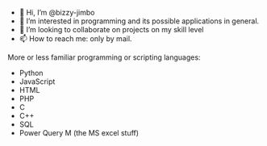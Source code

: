 - 👋 Hi, I’m @bizzy-jimbo
- 👀 I’m interested in programming and its possible applications in general.
- 💞️ I’m looking to collaborate on projects on my skill level
- 📫 How to reach me: only by mail.

More or less familiar programming or scripting languages:
- Python
- JavaScript
- HTML
- PHP
- C
- C++
- SQL
- Power Query M (the MS excel stuff)

<!---
bizzy-jimbo/bizzy-jimbo is a ✨ special ✨ repository because its `README.md` (this file) appears on your GitHub profile.
You can click the Preview link to take a look at your changes.
--->
